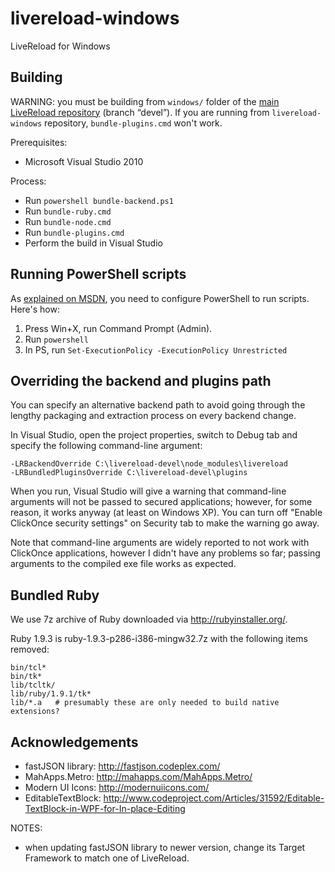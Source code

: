 livereload-windows
==================

LiveReload for Windows


## Building

WARNING: you must be building from `windows/` folder of the [main LiveReload repository](https://github.com/livereload/LiveReload2) (branch “devel”). If you are running from `livereload-windows` repository, `bundle-plugins.cmd` won't work.

Prerequisites:

* Microsoft Visual Studio 2010

Process:

* Run `powershell bundle-backend.ps1`
* Run `bundle-ruby.cmd`
* Run `bundle-node.cmd`
* Run `bundle-plugins.cmd`
* Perform the build in Visual Studio


## Running PowerShell scripts

As [explained on MSDN](http://technet.microsoft.com/library/hh847748.aspx), you need to configure PowerShell to run scripts. Here's how:

1. Press Win+X, run Command Prompt (Admin).
2. Run `powershell`
3. In PS, run `Set-ExecutionPolicy -ExecutionPolicy Unrestricted`


## Overriding the backend and plugins path

You can specify an alternative backend path to avoid going through the lengthy packaging and extraction process on every backend change.

In Visual Studio, open the project properties, switch to Debug tab and specify the following command-line argument:

    -LRBackendOverride C:\livereload-devel\node_modules\livereload
    -LRBundledPluginsOverride C:\livereload-devel\plugins

When you run, Visual Studio will give a warning that command-line arguments will not be passed to secured applications; however, for some reason, it works anyway (at least on Windows XP). You can turn off "Enable ClickOnce security settings" on Security tab to make the warning go away.

Note that command-line arguments are widely reported to not work with ClickOnce applications, however I didn't have any problems so far; passing arguments to the compiled exe file works as expected.


## Bundled Ruby

We use 7z archive of Ruby downloaded via http://rubyinstaller.org/.

Ruby 1.9.3 is ruby-1.9.3-p286-i386-mingw32.7z with the following items removed:

	bin/tcl*
	bin/tk*
	lib/tcltk/
	lib/ruby/1.9.1/tk*
	lib/*.a   # presumably these are only needed to build native extensions?


## Acknowledgements

* fastJSON library:      http://fastjson.codeplex.com/
* MahApps.Metro:         http://mahapps.com/MahApps.Metro/
* Modern UI Icons:       http://modernuiicons.com/
* EditableTextBlock:     http://www.codeproject.com/Articles/31592/Editable-TextBlock-in-WPF-for-In-place-Editing

NOTES:

* when updating fastJSON library to newer version, change its Target Framework to match one of LiveReload.
